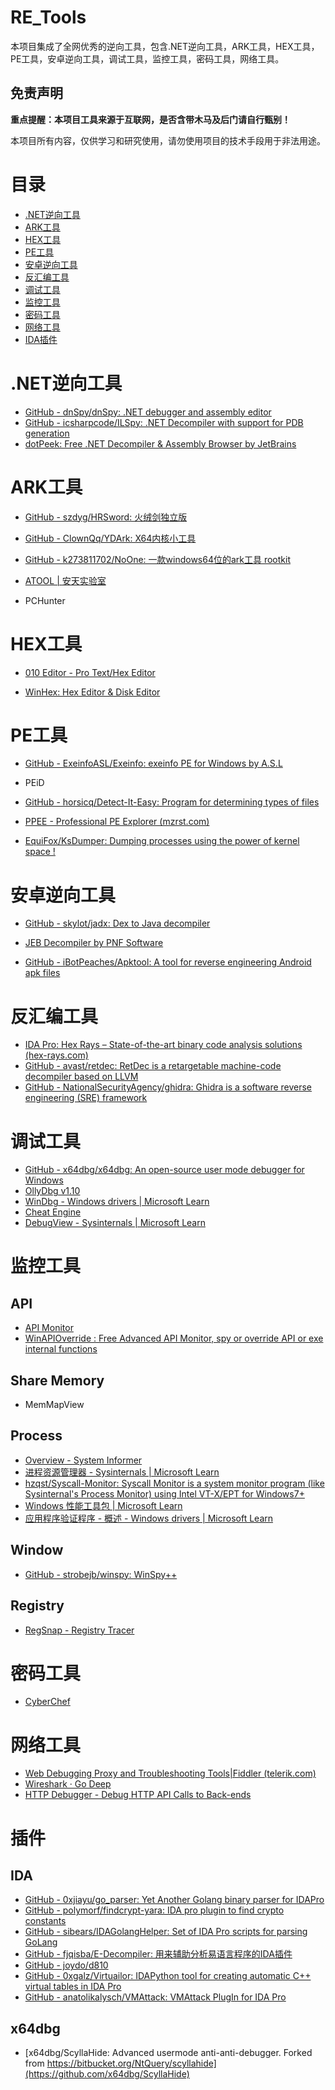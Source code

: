 # RE_Tools
​	 本项目集成了全网优秀的逆向工具，包含.NET逆向工具，ARK工具，HEX工具，PE工具，安卓逆向工具，调试工具，监控工具，密码工具，网络工具。

## 免责声明

**重点提醒：本项目工具来源于互联网，是否含带木马及后门请自行甄别！**

本项目所有内容，仅供学习和研究使用，请勿使用项目的技术手段用于非法用途。

# 目录

* [.NET逆向工具](#.NET逆向工具)
* [ARK工具](#ARK工具)
* [HEX工具](#HEX工具)
* [PE工具](#PE工具)
* [安卓逆向工具](#安卓逆向工具)
* [反汇编工具](#反汇编工具)
* [调试工具](#调试工具)
* [监控工具](#监控工具)
* [密码工具](#密码工具)
* [网络工具](#网络工具)
* [IDA插件](#IDA插件)



# .NET逆向工具

* [GitHub - dnSpy/dnSpy: .NET debugger and assembly editor](https://github.com/dnSpy/dnSpy)
* [GitHub - icsharpcode/ILSpy: .NET Decompiler with support for PDB generation](https://github.com/icsharpcode/ILSpy)
* [dotPeek: Free .NET Decompiler & Assembly Browser by JetBrains](https://www.jetbrains.com/decompiler/)



# ARK工具

* [GitHub - szdyg/HRSword: 火绒剑独立版](https://github.com/szdyg/HRSword)

* [GitHub - ClownQq/YDArk: X64内核小工具](https://github.com/ClownQq/YDArk)

* [GitHub - k273811702/NoOne: 一款windows64位的ark工具 rootkit](https://github.com/k273811702/NoOne)

* [ATOOL | 安天实验室](https://www.antiy.com/tools.html)

* PCHunter



# HEX工具

* [010 Editor - Pro Text/Hex Editor](https://www.sweetscape.com/)

* [WinHex: Hex Editor & Disk Editor](https://www.x-ways.net/winhex/)



# PE工具

* [GitHub - ExeinfoASL/Exeinfo: exeinfo PE for Windows by A.S.L](https://github.com/ExeinfoASL/Exeinfo)

* PEiD

* [GitHub - horsicq/Detect-It-Easy: Program for determining types of files](https://github.com/horsicq/Detect-It-Easy)

* [PPEE - Professional PE Explorer (mzrst.com)](https://www.mzrst.com/)

* [EquiFox/KsDumper: Dumping processes using the power of kernel space !](https://github.com/EquiFox/KsDumper)



# 安卓逆向工具

* [GitHub - skylot/jadx: Dex to Java decompiler](https://github.com/skylot/jadx)

* [JEB Decompiler by PNF Software](https://www.pnfsoftware.com/)

* [GitHub - iBotPeaches/Apktool: A tool for reverse engineering Android apk files](https://github.com/iBotPeaches/Apktool)



# 反汇编工具

* [IDA Pro: Hex Rays – State-of-the-art binary code analysis solutions (hex-rays.com)](https://hex-rays.com/)
* [GitHub - avast/retdec: RetDec is a retargetable machine-code decompiler based on LLVM](https://github.com/avast/retdec)
* [GitHub - NationalSecurityAgency/ghidra: Ghidra is a software reverse engineering (SRE) framework](https://github.com/NationalSecurityAgency/ghidra)



# 调试工具

* [GitHub - x64dbg/x64dbg: An open-source user mode debugger for Windows](https://github.com/x64dbg/x64dbg)
* [OllyDbg v1.10](https://www.ollydbg.de/)
* [WinDbg - Windows drivers | Microsoft Learn](https://learn.microsoft.com/zh-CN/windows-hardware/drivers/debugger/)
* [Cheat Engine](https://www.cheatengine.org/)
* [DebugView - Sysinternals | Microsoft Learn](https://learn.microsoft.com/zh-cn/sysinternals/downloads/debugview)



# 监控工具

## API

* [API Monitor](https://www.rohitab.com/)
* [WinAPIOverride : Free Advanced API Monitor, spy or override API or exe internal functions](http://jacquelin.potier.free.fr/winapioverride32/)

## Share Memory

* MemMapView

## Process

* [Overview - System Informer](https://www.systeminformer.com/)
* [进程资源管理器 - Sysinternals | Microsoft Learn](https://learn.microsoft.com/zh-cn/sysinternals/downloads/process-explorer)
* [hzqst/Syscall-Monitor: Syscall Monitor is a system monitor program (like Sysinternal's Process Monitor) using Intel VT-X/EPT for Windows7+](https://github.com/hzqst/Syscall-Monitor)
* [Windows 性能工具包 | Microsoft Learn](https://learn.microsoft.com/zh-cn/windows-hardware/test/wpt/)
* [应用程序验证程序 - 概述 - Windows drivers | Microsoft Learn](https://learn.microsoft.com/zh-cn/windows-hardware/drivers/devtest/application-verifier)

## Window

* [GitHub - strobejb/winspy: WinSpy++](https://github.com/strobejb/winspy)

## Registry

* [RegSnap - Registry Tracer](https://lastbit.com/regsnap/default.asp)



# 密码工具

* [CyberChef](https://cyberchef.org/)



# 网络工具

* [Web Debugging Proxy and Troubleshooting Tools|Fiddler (telerik.com)](https://www.telerik.com/fiddler)
* [Wireshark · Go Deep](https://www.wireshark.org/)
* [HTTP Debugger - Debug HTTP API Calls to Back-ends](https://www.httpdebugger.com/)



# 插件

## IDA

* [GitHub - 0xjiayu/go_parser: Yet Another Golang binary parser for IDAPro](https://github.com/0xjiayu/go_parser)
* [GitHub - polymorf/findcrypt-yara: IDA pro plugin to find crypto constants](https://github.com/polymorf/findcrypt-yara)
* [GitHub - sibears/IDAGolangHelper: Set of IDA Pro scripts for parsing GoLang](https://github.com/sibears/IDAGolangHelper)
* [GitHub - fjqisba/E-Decompiler: 用来辅助分析易语言程序的IDA插件](https://github.com/fjqisba/E-Decompiler)
* [GitHub - joydo/d810](https://github.com/joydo/d810)
* [GitHub - 0xgalz/Virtuailor: IDAPython tool for creating automatic C++ virtual tables in IDA Pro](https://github.com/0xgalz/Virtuailor)
* [GitHub - anatolikalysch/VMAttack: VMAttack PlugIn for IDA Pro](https://github.com/anatolikalysch/VMAttack)

## x64dbg

* [x64dbg/ScyllaHide: Advanced usermode anti-anti-debugger. Forked from https://bitbucket.org/NtQuery/scyllahide](https://github.com/x64dbg/ScyllaHide)

